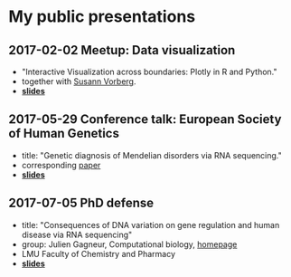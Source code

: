 # My public presentations

## 2017-02-02 Meetup: Data visualization

* "Interactive Visualization across boundaries: Plotly in R and Python." 
* together with [Susann Vorberg](https://github.com/susannvorberg).
* [**slides**](https://baderd.github.io/presentations/meetup_visualization/prese_meetup_plotly.slides.html)


## 2017-05-29 Conference talk: European Society of Human Genetics

* title: "Genetic diagnosis of Mendelian disorders via RNA sequencing."
* corresponding [paper](https://www.nature.com/articles/ncomms15824) 
* [**slides**](https://baderd.github.io/presentations/docs/2017-05-29_baderda_eshg_talk.pdf)


## 2017-07-05 PhD defense

* title: "Consequences of DNA variation on gene regulation and human disease 
via RNA sequencing"
* group: Julien Gagneur, Computational biology, [homepage](http://www.gagneurlab.in.tum.de/)
* LMU Faculty of Chemistry and Pharmacy
* [**slides**](https://baderd.github.io/presentations/docs/2017-07-05_baderda_phd_defense.pdf)
